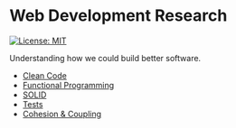 # Web Development Research

[![License: MIT](https://img.shields.io/badge/License-MIT-blue.svg)](https://opensource.org/licenses/MIT)

Understanding how we could build better software.

- [Clean Code](clean-code/index.md)
- [Functional Programming](functional-programming/index.md)
- [SOLID](solid/index.md)
- [Tests](tests/index.md)
- [Cohesion & Coupling](cohesion-and-coupling/index.md)
